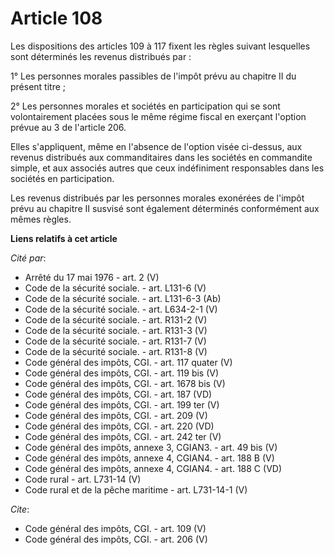 # Article 108

Les dispositions des articles 109 à 117 fixent les règles suivant lesquelles sont déterminés les revenus distribués par : 

1° Les personnes morales passibles de l'impôt prévu au chapitre II du présent titre ; 

2° Les personnes morales et sociétés en participation qui se sont volontairement placées sous le même régime fiscal en
exerçant l'option prévue au 3 de l'article 206. 

Elles s'appliquent, même en l'absence de l'option visée ci-dessus, aux revenus distribués aux commanditaires dans les
sociétés en commandite simple, et aux associés autres que ceux indéfiniment responsables dans les sociétés en participation. 

Les revenus distribués par les personnes morales exonérées de l'impôt prévu au chapitre II susvisé sont également déterminés
conformément aux mêmes règles.

**Liens relatifs à cet article**

_Cité par_:

  - Arrêté du 17 mai 1976 - art. 2 (V)
  - Code de la sécurité sociale. - art. L131-6 (V)
  - Code de la sécurité sociale. - art. L131-6-3 (Ab)
  - Code de la sécurité sociale. - art. L634-2-1 (V)
  - Code de la sécurité sociale. - art. R131-2 (V)
  - Code de la sécurité sociale. - art. R131-3 (V)
  - Code de la sécurité sociale. - art. R131-7 (V)
  - Code de la sécurité sociale. - art. R131-8 (V)
  - Code général des impôts, CGI. - art. 117 quater (V)
  - Code général des impôts, CGI. - art. 119 bis (V)
  - Code général des impôts, CGI. - art. 1678 bis (V)
  - Code général des impôts, CGI. - art. 187 (VD)
  - Code général des impôts, CGI. - art. 199 ter (V)
  - Code général des impôts, CGI. - art. 209 (V)
  - Code général des impôts, CGI. - art. 220 (VD)
  - Code général des impôts, CGI. - art. 242 ter (V)
  - Code général des impôts, annexe 3, CGIAN3. - art. 49 bis (V)
  - Code général des impôts, annexe 4, CGIAN4. - art. 188 B (V)
  - Code général des impôts, annexe 4, CGIAN4. - art. 188 C (VD)
  - Code rural - art. L731-14 (V)
  - Code rural et de la pêche maritime - art. L731-14-1 (V)

_Cite_:

  - Code général des impôts, CGI. - art. 109 (V)
  - Code général des impôts, CGI. - art. 206 (V)
